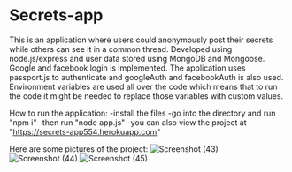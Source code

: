 # Secrets-app

This is an application where users could anonymously post their secrets while others can see it in a common thread. Developed using node.js/express and user data stored using MongoDB and Mongoose. Google and facebook login is implemented. The application uses passport.js to authenticate and googleAuth and facebookAuth is also used. Environment variables are used all over the code which means that to run the code it might be needed to replace those variables with custom values.

How to run the application: -install the files -go into the directory and run "npm i" -then run "node app.js" -you can also view the project at "https://secrets-app554.herokuapp.com"

Here are some pictures of the project:
![Screenshot (43)](https://user-images.githubusercontent.com/101473079/205432505-5f1a3a2d-ed7b-45d3-b52c-a8bf432306ca.png)
![Screenshot (44)](https://user-images.githubusercontent.com/101473079/205432508-1092b536-8317-4cb5-a0ff-35e1bc6bacb4.png)
![Screenshot (45)](https://user-images.githubusercontent.com/101473079/205432509-c14fd17f-6d79-48b2-bf02-e1bb39f1cb70.png)
